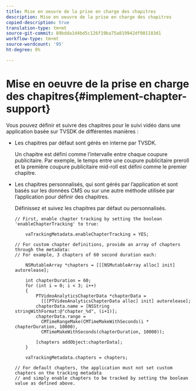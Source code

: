 ```yaml
---
title: Mise en oeuvre de la prise en charge des chapitres
description: Mise en oeuvre de la prise en charge des chapitres
copied-description: true
translation-type: tm+mt
source-git-commit: 89bdda1d4bd5c126f19ba75a819942df901183d1
workflow-type: tm+mt
source-wordcount: '95'
ht-degree: 0%

---
```



# Mise en oeuvre de la prise en charge des chapitres{#implement-chapter-support}

Vous pouvez définir et suivre des chapitres pour le suivi vidéo dans une application basée sur TVSDK de différentes manières :

* Les chapitres par défaut sont gérés en interne par TVSDK.

   Un chapitre est défini comme l’intervalle entre chaque coupure publicitaire. Par exemple, le temps entre une coupure publicitaire preroll et la première coupure publicitaire mid-roll est défini comme le premier chapitre.
* Les chapitres personnalisés, qui sont gérés par l’application et sont basés sur les données CMS ou sur une autre méthode utilisée par l’application pour définir des chapitres.

   Définissez et suivez les chapitres par défaut ou personnalisés.

   ```
   // First, enable chapter tracking by setting the boolean 'enableChapterTracking' to true: 
   
       vaTrackingMetadata.enableChapterTracking = YES; 
   
   // For custom chapter definitions, provide an array of chapters through the metadata:  
   // For example, 3 chapters of 60 second duration each: 
   
       NSMutableArray *chapters = [[[NSMutableArray alloc] init] autorelease]; 
   
       int chapterDuration = 60; 
       for (int i = 0; i < 3; i++) 
       { 
           PTVideoAnalyticsChapterData *chapterData =  
             [[[PTVideoAnalyticsChapterData alloc] init] autorelease]; 
           chapterData.name = [NSString stringWithFormat:@"chapter_%d", (i+1)]; 
           chapterData.range =  
             CMTimeRangeMake(CMTimeMakeWithSeconds(i * chapterDuration, 10000),  
             CMTimeMakeWithSeconds(chapterDuration, 10000)); 
   
           [chapters addObject:chapterData]; 
       } 
   
       vaTrackingMetadata.chapters = chapters; 
   
   // For default chapters, the application must not set custom chapters on the tracking metadata  
   // and simply enable chapters to be tracked by setting the boolean value as defined above.
   ```

